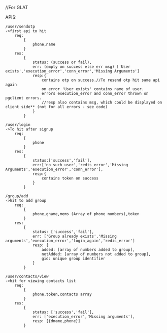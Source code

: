//For GLAT

APIS:

    /user/sendotp
    ->first api to hit
        req:
            {
                phone,name
            }
        res:
            {
                status: (success or fail),
                err: (empty on success else err msg) ['User exists','execution_error','conn_error','Missing Arguments']
                resp:{
                    contains otp on success.//To resend otp hit same api again 
                    on error 'User exists' contains name of user.
                    errors execution_error and conn_error thrown on pgclient errors.
                    //resp also contains msg, which could be displayed on client side** (not for all errors - see code)
                }
            }

    /user/login
    ->To hit after signup
        req:
            {
                phone
            }
        res:
            {
                status:['success','fail'],
                err:['no such user','redis_error','Missing Arguments','execution_error','conn_error'],
                resp:{
                    contains token on success
                }
            }

    /group/add
    ->hit to add group
        req:
            {
                phone,gname,mems (Array of phone numbers),token
            }
        res:
            {
                status: ['success','fail'],
                err: ['Group already exists','Missing arguments','execution_error','login_again','redis_error']
                resp: {
                    added: [array of numbers added to group],
                    notAdded: [array of numbers not added to group],
                    gid: unique group identifier
                }                    
            }

    /user/contacts/view
    ->hit for viewing contacts list
        req:
            {
                phone,token,contacts array
            }
        res:
            {
                status: ['success','fail'],
                err: ['execution_error','Missing arguments'],
                resp: [{dname,phone}]
            }